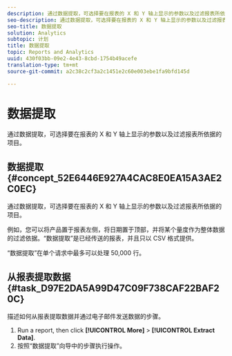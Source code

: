 ```yaml
---
description: 通过数据提取，可选择要在报表的 X 和 Y 轴上显示的参数以及过滤报表所依据的项目。
seo-description: 通过数据提取，可选择要在报表的 X 和 Y 轴上显示的参数以及过滤报表所依据的项目。
seo-title: 数据提取
solution: Analytics
subtopic: 计划
title: 数据提取
topic: Reports and Analytics
uuid: 430f03bb-09e2-4e43-8cbd-1754b49acefe
translation-type: tm+mt
source-git-commit: a2c38c2cf3a2c1451e2c60e003ebe1fa9bfd145d

---
```



# 数据提取

通过数据提取，可选择要在报表的 X 和 Y 轴上显示的参数以及过滤报表所依据的项目。

## 数据提取 {#concept_52E6446E927A4CAC8E0EA15A3AE2C0EC}

通过数据提取，可选择要在报表的 X 和 Y 轴上显示的参数以及过滤报表所依据的项目。

<!-- 

t_data_extract.xml

 -->

例如，您可以将产品置于报表左侧，将日期置于顶部，并将某个量度作为整体数据的过滤依据。“数据提取”是已经传送的报表，并且只以 CSV 格式提供。

“数据提取”在单个请求中最多可以处理 50,000 行。

## 从报表提取数据 {#task_D97E2DA5A99D47C09F738CAF22BAF20C}

描述如何从报表提取数据并通过电子邮件发送数据的步骤。

1. Run a report, then click **[!UICONTROL More]** &gt; **[!UICONTROL Extract Data]**.
1. 按照“数据提取”向导中的步骤执行操作。
